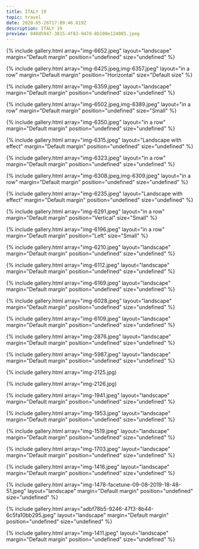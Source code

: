 ```yaml
---
title: ITALY 19
topic: travel
date: 2020-05-26T17:09:46.819Z
description: ITALY 19
preview: 848d5947-3815-4f83-947d-8b100e124085.jpeg
---
```

{% include gallery.html array="img-6652.jpeg" layout="landscape" margin="Default margin" position="undefined" size="undefined" %}

{% include gallery.html array="img-6425.jpeg,img-6357.jpeg" layout="in a row" margin="Default margin" position="Horizontal" size="Default size" %}

{% include gallery.html array="img-6359.jpeg" layout="landscape" margin="Default margin" position="undefined" size="undefined" %}

{% include gallery.html array="img-6502.jpeg,img-6389.jpeg" layout="in a row" margin="Default margin" position="undefined" size="Small" %}

{% include gallery.html array="img-6350.jpeg" layout="in a row" margin="Default margin" position="undefined" size="undefined" %}

{% include gallery.html array="img-6315.jpeg" layout="Landscape with effect" margin="Default margin" position="undefined" size="undefined" %}

{% include gallery.html array="img-6323.jpeg" layout="in a row" margin="Default margin" position="undefined" size="undefined" %}

{% include gallery.html array="img-6308.jpeg,img-6309.jpeg" layout="in a row" margin="Default margin" position="undefined" size="undefined" %}

{% include gallery.html array="img-6235.jpeg" layout="Landscape with effect" margin="Default margin" position="undefined" size="undefined" %}

{% include gallery.html array="img-6291.jpeg" layout="in a row" margin="Default margin" position="Vertical" size="Small" %}

{% include gallery.html array="img-6196.jpeg" layout="in a row" margin="Default margin" position="Left" size="Small" %}

{% include gallery.html array="img-6210.jpeg" layout="landscape" margin="Default margin" position="undefined" size="undefined" %}

{% include gallery.html array="img-6112.jpeg" layout="landscape" margin="Default margin" position="undefined" size="undefined" %}

{% include gallery.html array="img-6169.jpeg" layout="landscape" margin="Default margin" position="undefined" size="undefined" %}

{% include gallery.html array="img-6028.jpeg" layout="landscape" margin="Default margin" position="undefined" size="undefined" %}

{% include gallery.html array="img-6109.jpeg" layout="landscape" margin="Default margin" position="undefined" size="undefined" %}

{% include gallery.html array="img-2876.jpeg" layout="landscape" margin="Default margin" position="undefined" size="undefined" %}

{% include gallery.html array="img-5987.jpeg" layout="landscape" margin="Default margin" position="undefined" size="undefined" %}

{% include gallery.html array="img-2125.jpg)

{% include gallery.html array="img-2126.jpg)

{% include gallery.html array="img-1941.jpeg" layout="landscape" margin="Default margin" position="undefined" size="undefined" %}

{% include gallery.html array="img-1953.jpeg" layout="landscape" margin="Default margin" position="undefined" size="undefined" %}

{% include gallery.html array="img-1519.jpeg" layout="landscape" margin="Default margin" position="undefined" size="undefined" %}

{% include gallery.html array="img-1703.jpeg" layout="landscape" margin="Default margin" position="undefined" size="undefined" %}

{% include gallery.html array="img-1416.jpeg" layout="landscape" margin="Default margin" position="undefined" size="undefined" %}

{% include gallery.html array="img-1478-facetune-09-08-2019-18-48-51.jpeg" layout="landscape" margin="Default margin" position="undefined" size="undefined" %}

{% include gallery.html array="adbf78b5-9246-47f3-8b44-6c5fa10bb295.jpeg" layout="landscape" margin="Default margin" position="undefined" size="undefined" %}

{% include gallery.html array="img-1411.jpeg" layout="landscape" margin="Default margin" position="undefined" size="undefined" %}